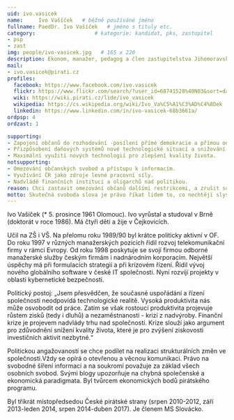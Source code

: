 ```yaml
---
uid: ivo.vasicek
name:     Ivo Vašíček  	# běžně používáné jméno
fullname: PaedDr. Ivo Vašíček  	# jméno s tituly etc.
category:                 	# kategorie: kandidat, pks, zastupitel
- psp
- zast
img: people/ivo-vasicek.jpg   # 165 x 220
description: Ekonom, manažer, pedagog a člen zastupitelstva Jihomoravského kraje     	# kratký popis, max 160 znaků
mail:
- ivo.vasicek@pirati.cz
profiles:
  facebook: https://www.facebook.com/ivo.vasicek
  flickr: https://www.flickr.com/search/?user_id=68741528%40N03&sort=date-taken-desc&view_all=1&text=ivo%20va%C5%A1%C3%AD%C4%8Dek
  wiki: https://wiki.pirati.cz/lide/ivo_vasicek
  wikipedia: https://cs.wikipedia.org/wiki/Ivo_Va%C5%A1%C3%AD%C4%8Dek
  linkedin: https://www.linkedin.com/in/ivo-vasicek-68b3661a/
ordpsp: 4
ordzast: 1

supporting:
- Zapojení občanů do rozhodování -posílení přímé demokracie a přímou odpovědnost politiků.
- Přizpůsobení daňových systémů nové technologické situací a snižování zdanění práce.
- Maximální využití nových technologií pro zlepšení kvality života.
notsupporting:
- Omezování občanských svobod a přístupu k informacím.
- Využívání ČR jako zdroje levné pracovní síly.
- Nadvládě finančních institucí a oligarchů nad politikou.
reason: Chci zastavit omezování občanů dalšími restrikcemi, a zrušit současná přehnaná omezení a regulace.
motto: Skutečná svoboda slova je právo říkat lidem to, co nechtějí slyšet.
---
```


Ivo Vašíček (* 5. prosince 1961 Olomouc). Ivo vyrůstal a studoval v Brně (doktorát v roce 1986). Má čtyři děti a žije v Čejkovicích.

Učil na ZŠ i VŠ. Na přelomu roku 1989/90 byl krátce politicky aktivní v OF. Do roku 1997 v různých manažerských pozicích řídil rozvoj telekomunikační firmy v rámci Evropy. Od roku 1998 poskytuje se svojí firmou odborné manažerské služby českým firmám i nadnárodním korporacím. Největší úspěchy má při formulacích strategií a při krizovém řízení. Řídil vývoj nového globálního software v české IT společnosti. Nyní rozvíjí projekty v oblasti kybernetické bezpečnosti.

Politický postoj: „Jsem přesvědčen, že současné uspořádání a řízení společnosti neodpovídá technologické realitě. Vysoká produktivita nás může osvobodit od práce. Zatím se však rostoucí produktivita projevuje růstem zisků (tedy i dluhů) a nezaměstnanosti - krizí z nadvýroby. Finanční krize je projevem nadvlády trhu nad společností. Krize slouží jako argument pro zdůvodnění snížení kvality života, které je pro zvýšení ziskovosti investičních aktivit nezbytné.“

Politickou angažovaností se chce podílet na realizaci strukturálních změn ve společnosti.Vždy se opírá o otevřenou a věcnou komunikaci. Právo na svobodné šíření informací a na soukromí považuje za základ všech osobních svobod. Svými blogy upozorňuje na chybná společenské a ekonomická paradigmata. Byl tvůrcem ekonomických bodů pirátského programu.

Byl třikrát místopředsedou České pirátské strany (srpen 2010-2012, září 2013-leden 2014, srpen 2014-duben 2017). Je členem MS Slovácko.
